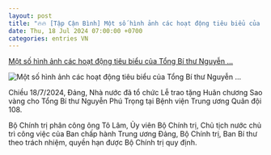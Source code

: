 ```yaml
---
layout: post
title: "🔥🔥 [Tập Cận Bình] Một số hình ảnh các hoạt động tiêu biểu của Tổng Bí thư Nguyễn ..."
date: Thu, 18 Jul 2024 07:00:00 +0700
categories: entries VN
---
```

[Một số hình ảnh các hoạt động tiêu biểu của Tổng Bí thư Nguyễn ...](https://vietnamnet.vn/mot-so-hinh-anh-cac-hoat-dong-tieu-bieu-cua-tong-bi-thu-nguyen-phu-trong-2303381.html)

![Một số hình ảnh các hoạt động tiêu biểu của Tổng Bí thư Nguyễn ...](https://static-images.vnncdn.net/vps_images_publish/000001/000003/2024/7/18/mot-so-hinh-anh-cac-hoat-dong-tieu-bieu-cua-tong-bi-thu-nguyen-phu-trong-2896.png?width=0&s=I_n6Fvx7jt_h1h2zEWq87w)

Chiều 18/7/2024, Đảng, Nhà nước đã tổ chức Lễ trao tặng Huân chương Sao vàng cho Tổng Bí thư Nguyễn Phú Trọng tại Bệnh viện Trung ương Quân đội 108.

Bộ Chính trị phân công ông Tô Lâm, Ủy viên Bộ Chính trị, Chủ tịch nước chủ trì công việc của Ban chấp hành Trung ương Đảng, Bộ Chính trị, Ban Bí thư theo trách nhiệm, quyền hạn được Bộ Chính trị quy định.

